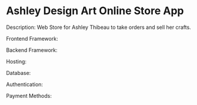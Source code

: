 # Ashley Design Art Online Store App

Description: Web Store for Ashley Thibeau to take orders and sell her crafts.  

Frontend Framework:

Backend Framework:

Hosting:

Database:

Authentication:

Payment Methods: